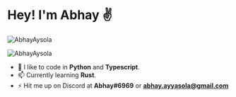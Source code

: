 # Hey! I'm Abhay ✌
<img align="center" src="https://github-readme-stats.vercel.app/api?username=AbhayAysola&show_icons=true&locale=en&theme=react" alt="AbhayAysola" />

<p><img align="center" src="https://github-readme-streak-stats.herokuapp.com/?user=AbhayAysola&&theme=react" alt="AbhayAysola" /></p>

- 🧠 I like to code in **Python** and **Typescript**.
- 📫 Currently learning **Rust**.
- ⚡ Hit me up on Discord at **Abhay#6969** or **abhay.ayyasola@gmail.com**
